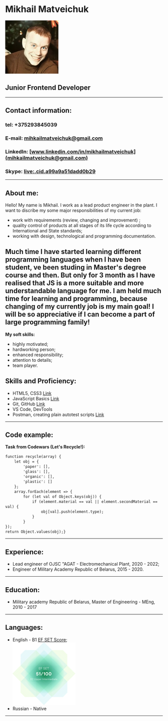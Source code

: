 # Mikhail Matveichuk
![CV_Photo](foto.jpg)
## Junior Frontend Developer
---
## Contact information:
### tel: +375293845039
### E-mail: [mihkailmatveichuk@gmail.com](mihkailmatveichuk@gmail.com)
### LinkedIn: [www.linkedin.com/in/mikhailmatveichuk](mihkailmatveichuk@gmail.com)
### Skype: [live:.cid.a99a9a51dadd0b29](live:.cid.a99a9a51dadd0b29)
---

## About me:
Hello! My name is Mikhail. I work as a lead product engineer in the plant. I want to discribe my some major responsibilities of my current job:<br/>
* work with requirements (review, changing and improvement) ;
* quality control of products at all stages of its life cycle according to International and State standards;
* working with design, technological and programming documentation.

Much time I have started learning different programming languages when I have been student, ve been studing in Master's degree course and then. But only for 3 month as I have realised that JS is a more suitable and more understandable language for me. I am held much time for learning and programming, because changing of my currently job is my main goal! I will be so appreciative if I can become a part of large programming family!
---

**My soft skills:**
* highly motivated;
* hardworking person;
* enhanced responsibility;
* attention to details;
* team player.

## Skills and Proficiency:
* HTML5, CSS3 [Link](https://drive.google.com/file/d/1Qw2o7ateIVVRPdfU1nnIF9-nSVgoj8iA/view?usp=sharing "HTML, CSS certificate")
* JavaScript Basics [Link](https://www.sololearn.com/Certificate/CT-GZMTVXFC/png "JavaScript ")
* Git, GitHub [Link](https://github.com/MihailMatveichuk/Git/tree/main/HW1 "Git")
* VS Code, DevTools 
* Postman, creating plain autotest scripts [Link](https://github.com/MihailMatveichuk/Postman "Postman")
---

## Code example:
**Task from Codewars (Let's Recycle!):** 
```
function recycle(array) {
    let obj = {
        'paper': [],
        'glass': [],
        'organic': [],
        'plastic': []
    };
    array.forEach(element => {
        for (let val of Object.keys(obj)) {
            if (element.material == val || element.secondMaterial == val) {
                obj[val].push(element.type);
            }
        }
});
return Object.values(obj);}
```
---

## Experience:
* Lead engineer of OJSC "AGAT - Electromechanical Plant, 2020 - 2022;
* Engineer of Military Academy Republic of Belarus, 2015 - 2020.
---

## Education:
* Military academy Republic of Belarus,
  Master of Engineering - MEng,
  2010 - 2017
---

## Languages:
* English - B1 [EF SET Score](https://www.efset.org/cert/Yy1Pa8);<br/> 
![EFSET CERTIFICATE](Certificate.png)
* Russian - Native
---


